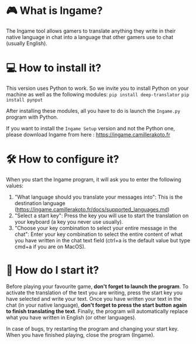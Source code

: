 # 🎮 What is Ingame?
The Ingame tool allows gamers to translate anything they write in their native language in chat into a language that other gamers use to chat (usually English).


# 💻 How to install it?
This version uses Python to work. So we invite you to install Python on your machine as well as the following modules:
`pip install deep-translator`
`pip install pynput`

After installing these modules, all you have to do is launch the `Ingame.py` program with Python.

If you want to install the `Ingame Setup` version and not the Python one, please download Ingame from here : https://ingame.camillerakoto.fr

# 🛠 How to configure it?
When you start the Ingame program, it will ask you to enter the following values:

1. "What language should you translate your messages into": This is the destination language (https://ingame.camillerakoto.fr/docs/supported_languages.md)
2. "Select a start key": Press the key you will use to start the translation on your keyboard (a key you never use usually).
3. "Choose your key combination to select your entire message in the chat": Enter your key combination to select the entire content of what you have written in the chat text field (ctrl+a is the default value but type cmd+a if you are on MacOS).


# 🚀 How do I start it?
Before playing your favourite game, **don't forget to launch the program**.
To activate the translation of the text you are writing, press the start key you have selected and write your text. Once you have written your text in the chat (in your native language), **don't forget to press the start button again to finish translating the text**.
Finally, the program will automatically replace what you have written in English (or other languages).


In case of bugs, try restarting the program and changing your start key.
When you have finished playing, close the program (Ingame).